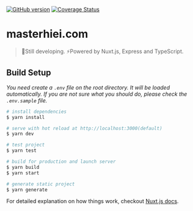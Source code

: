 [![GitHub version](https://badge.fury.io/gh/MasterHiei%2Fmasterhiei.com.svg)](https://badge.fury.io/gh/MasterHiei%2Fmasterhiei.com)
[![Coverage Status](https://coveralls.io/repos/github/MasterHiei/masterhiei.com/badge.svg?branch=master)](https://coveralls.io/github/MasterHiei/masterhiei.com?branch=master)

# masterhiei.com

> :beginner:Still developing. :zap:Powered by Nuxt.js, Express and TypeScript.

## Build Setup

*You need create a `.env` file on the root directory. It will be loaded automatically.* 
*If you are not sure what you should do, please check the `.env.sample` file.* 

``` bash
# install dependencies
$ yarn install

# serve with hot reload at http://localhost:3000(default)
$ yarn dev

# test project
$ yarn test

# build for production and launch server
$ yarn build
$ yarn start

# generate static project
$ yarn generate
```

For detailed explanation on how things work, checkout [Nuxt.js docs](https://nuxtjs.org).
